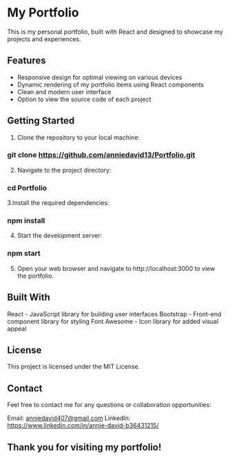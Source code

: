 # My Portfolio

This is my personal portfolio, built with React and designed to showcase my projects and experiences.


## Features
- Responsive design for optimal viewing on various devices
- Dynamic rendering of my portfolio items using React components
- Clean and modern user interface
- Option to view the source code of each project

## Getting Started

1. Clone the repository to your local machine:

### git clone https://github.com/anniedavid13/Portfolio.git


2. Navigate to the project directory:

### cd Portfolio


3.Install the required dependencies:

### npm install

4. Start the development server:

### npm start

5. Open your web browser and navigate to http://localhost:3000 to view the portfolio.



## Built With
React - JavaScript library for building user interfaces
Bootstrap - Front-end component library for styling
Font Awesome - Icon library for added visual appeal

## License
This project is licensed under the MIT License.


## Contact
Feel free to contact me for any questions or collaboration opportunities:

Email: anniedavid407@gmail.com
LinkedIn: https://www.linkedin.com/in/annie-david-b36431215/


## Thank you for visiting my portfolio!


